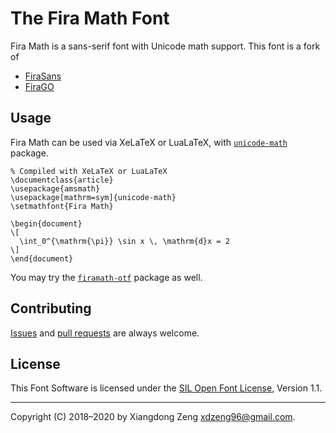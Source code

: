 The Fira Math Font
==================

Fira Math is a sans-serif font with Unicode math support. This font is a fork of

- [FiraSans](https://github.com/bBoxType/FiraSans)
- [FiraGO](https://github.com/bBoxType/FiraGO)

Usage
-----

Fira Math can be used via XeLaTeX or LuaLaTeX, with [`unicode-math`](https://ctan.org/pkg/unicode-math) package.

    % Compiled with XeLaTeX or LuaLaTeX
    \documentclass{article}
    \usepackage{amsmath}
    \usepackage[mathrm=sym]{unicode-math}
    \setmathfont{Fira Math}

    \begin{document}
    \[
      \int_0^{\mathrm{\pi}} \sin x \, \mathrm{d}x = 2
    \]
    \end{document}

You may try the [`firamath-otf`](https://ctan.org/pkg/firamath-otf) package as well.

Contributing
------------

[Issues](https://github.com/firamath/firamath/issues) and
[pull requests](https://github.com/firamath/firamath/pulls)
are always welcome.

License
-------

This Font Software is licensed under the [SIL Open Font License](http://scripts.sil.org/OFL), Version 1.1.

-----

Copyright (C) 2018&ndash;2020 by Xiangdong Zeng <xdzeng96@gmail.com>.
